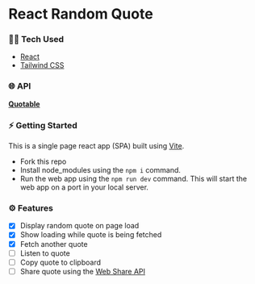# React Random Quote

### 👨‍💻 Tech Used
- [React](https://react.dev/)
- [Tailwind CSS](https://tailwindcss.com/)

### 🌐 API
**[Quotable](https://github.com/lukePeavey/quotable)**

### ⚡️ Getting Started
This is a single page react app (SPA) built using [Vite](https://vitejs.dev/).
- Fork this repo
- Install node_modules using the ```npm i``` command.
- Run the web app using the ```npm run dev``` command.
This will start the web app on a port in your local server.

### ⚙️ Features
- [x] Display random quote on page load
- [x] Show loading while quote is being fetched
- [x] Fetch another quote
- [ ] Listen to quote
- [ ] Copy quote to clipboard
- [ ] Share quote using the [Web Share API](https://developer.mozilla.org/en-US/docs/Web/API/Web_Share_API)